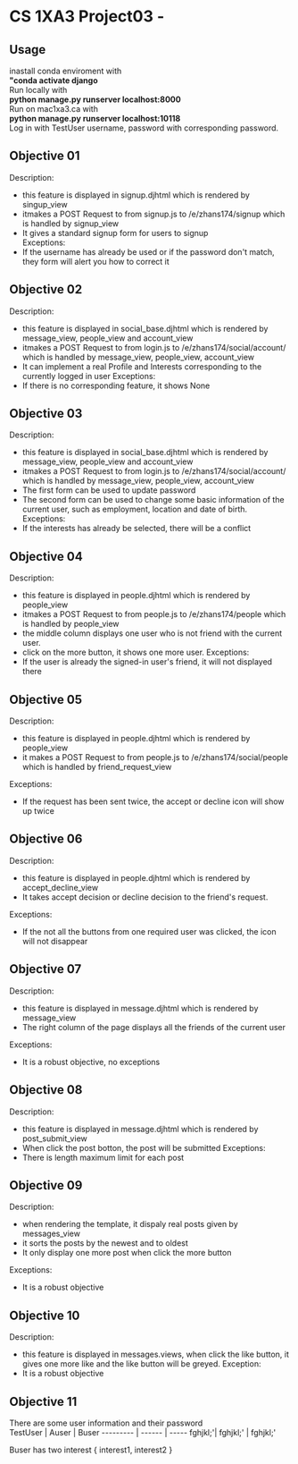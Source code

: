 # CS 1XA3 Project03 - <zhans174>
## Usage
inastall conda enviroment with            
**"conda activate django**   
Run locally with  
**python manage.py runserver localhost:8000**   
Run on mac1xa3.ca with  
**python manage.py runserver localhost:10118**  
Log in with TestUser username, password with corresponding password.

## Objective 01
Description:  
- this feature is displayed in signup.djhtml which is rendered by singup_view
- itmakes a POST Request to from signup.js to /e/zhans174/signup which is handled by signup_view
- It gives a standard signup form for users to signup  
Exceptions:
- If the username has already be used or if the password don't match, they form will alert you how to correct it

## Objective 02
Description:  
- this feature is displayed in social_base.djhtml which is rendered by message_view, people_view and account_view
- itmakes a POST Request to from login.js to /e/zhans174/social/account/ which is handled by message_view, people_view, account_view
- It can implement a real Profile and Interests corresponding to the currently logged in user 
Exceptions:
- If there is no corresponding feature, it shows None

## Objective 03
Description:  
- this feature is displayed in social_base.djhtml which is rendered by message_view, people_view and account_view
- itmakes a POST Request to from login.js to /e/zhans174/social/account/ which is handled by message_view, people_view, account_view
- The first form can be used to update password 
- The second form can be used to change some basic information of the current user, such as employment, location and date of birth.
Exceptions:
- If the interests has already be selected, there will be a conflict

## Objective 04
Description:  
- this feature is displayed in people.djhtml which is rendered by people_view
- itmakes a POST Request to from people.js to /e/zhans174/people which is handled by people_view
- the middle column displays one user who is not friend with the current user.
- click on the more button, it shows one more user.
Exceptions:
- If the user is already the signed-in user's friend, it will not displayed there

## Objective 05
Description:  
- this feature is displayed in people.djhtml which is rendered by people_view
- it makes a POST Request to from people.js to /e/zhans174/social/people which is handled by friend_request_view  

Exceptions:
- If the request has been sent twice, the accept or decline icon will show up twice

## Objective 06
Description:  
- this feature is displayed in people.djhtml which is rendered by accept_decline_view
- It takes accept decision or decline decision to the friend's request. 

Exceptions:
- If the not all the buttons from one required user was clicked, the icon will not disappear

## Objective 07
Description:  
- this feature is displayed in message.djhtml which is rendered by message_view
- The right column of the page displays all the friends of the current user

Exceptions:
- It is a robust objective, no exceptions

## Objective 08
Description:  
- this feature is displayed in message.djhtml which is rendered by post_submit_view
- When click the post botton, the post will be submitted
Exceptions:
- There is length maximum limit for each post

## Objective 09
Description:  
- when rendering the template, it dispaly real posts given by messages_view
- it sorts the posts by the newest and to oldest
- It only display one more post when click the more button

Exceptions:
- It is a robust objective

## Objective 10
Description:  
- this feature is displayed in messages.views, when click the like button, it gives one more like and the like button will be greyed. 
Exception:
- It is a robust objective

## Objective 11
There are some user information and their password  
TestUser  | Auser | Buser
--------- | ------ | -----
fghjkl;'| fghjkl;' | fghjkl;'

Buser has two interest { interest1, interest2 }

